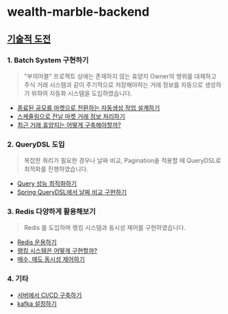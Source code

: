 # wealth-marble-backend

## [기술적 도전](https://jinsungone.notion.site/fb64bb18ff884273bd9dc857f79f492f?v=a23d6406ae614dfd90948f9d7341b9ae)

### 1. Batch System 구현하기

> "부의마블" 프로젝트 상에는 존재하지 않는 휴양지 Owner의 행위를 대체하고 주식 거래 시스템과 같이 주기적으로 저장해야하는 거래 정보를 자동으로 생성하기 위하여 자동화 시스템을 도입하였습니다. 

- [종료된 공모를 마켓으로 전환하는 자동생성 작업 설계하기](https://jinsungone.notion.site/a1dbe96a254a4ab8909cf0baa80d4b5c)
- [스케줄링으로 전날 마켓 거래 정보 처리하기](https://jinsungone.notion.site/15d9cb823cb04a01a3f8033bc19ebc24)
- [최근 거래 휴양지는 어떻게 구축해야할까?](https://jinsungone.notion.site/71c960e150494f88a26870ed41826177)

### 2. QueryDSL 도입

> 복잡한 쿼리가 필요한 경우나 날짜 비교, Pagination을 적용할 때 QueryDSL로 최적화를 진행하였습니다.

- [Query 성능 최적화하기](https://jinsungone.notion.site/Query-00bd98178c3c478fa11844402ac84253)
- [Spring QueryDSL에서 날짜 비교 구현하기](https://jinsungone.notion.site/Spring-QueryDSL-d1bcb624da834966a76821ba15c4ba4e)

### 3. Redis 다양하게 활용해보기

> Redis 를 도입하며 랭킹 시스템과 동시성 제어를 구현하였습니다.

- [Redis 운용하기](https://jinsungone.notion.site/Redis-5f1df17a8a01486799385e499908be83)
- [랭킹 시스템은 어떻게 구현할까?](https://jinsungone.notion.site/32663fae2c34489ca14bc32c590ef96a)
- [매수, 매도 동시성 제어하기](https://jinsungone.notion.site/bc28d585f89240339808338e16c15280)

### 4. 기타

- [서버에서 CI/CD 구축하기](https://jinsungone.notion.site/CI-CD-8a726064221045b0ad70c203fbc659f1)
- [kafka 설정하기](https://jinsungone.notion.site/kafka-f2fc612bd15e4994bec114f0473fce37)
